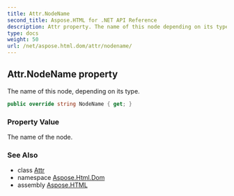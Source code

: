 ```yaml
---
title: Attr.NodeName
second_title: Aspose.HTML for .NET API Reference
description: Attr property. The name of this node depending on its type
type: docs
weight: 50
url: /net/aspose.html.dom/attr/nodename/
---
```

## Attr.NodeName property

The name of this node, depending on its type.

```csharp
public override string NodeName { get; }
```

### Property Value

The name of the node.

### See Also

* class [Attr](../)
* namespace [Aspose.Html.Dom](../../attr/)
* assembly [Aspose.HTML](../../../)
